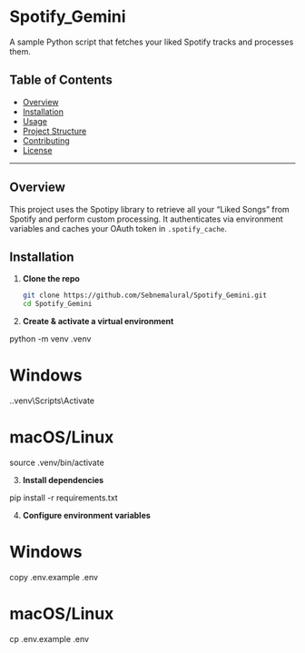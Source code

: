 # Spotify_Gemini

A sample Python script that fetches your liked Spotify tracks and processes them.

## Table of Contents

- [Overview](#overview)  
- [Installation](#installation)  
- [Usage](#usage)  
- [Project Structure](#project-structure)  
- [Contributing](#contributing)  
- [License](#license)  

---

## Overview

This project uses the Spotipy library to retrieve all your “Liked Songs” from Spotify and perform custom processing. It authenticates via environment variables and caches your OAuth token in `.spotify_cache`.

## Installation

1. **Clone the repo**  
   ```bash
   git clone https://github.com/Sebnemalural/Spotify_Gemini.git
   cd Spotify_Gemini

2. **Create & activate a virtual environment**

python -m venv .venv
# Windows
.\.venv\Scripts\Activate
# macOS/Linux
source .venv/bin/activate

3. **Install dependencies**

pip install -r requirements.txt

4. **Configure environment variables**

# Windows
copy .env.example .env

# macOS/Linux
cp .env.example .env




